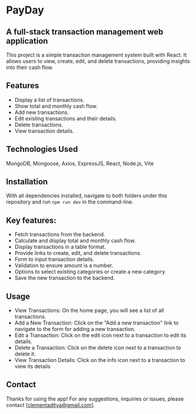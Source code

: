 # PayDay
## A full-stack transaction management web application
This project is a simple transaction management system built with React. It allows users to view, create, edit, and delete transactions, providing insights into their cash flow.

## Features
* Display a list of transactions.
* Show total and monthly cash flow.
* Add new transactions.
* Edit existing transactions and their details.
* Delete transactions.
* View transaction details.
  
## Technologies Used
MongoDB, Mongoose, Axios, ExpressJS, React, Node.js, Vite
  
## Installation
With all dependencies installed, navigate to both folders under this repository and run `npm run dev` in the command-line.

## Key features:
* Fetch transactions from the backend.
* Calculate and display total and monthly cash flow.
* Display transactions in a table format.
* Provide links to create, edit, and delete transactions.
* Form to input transaction details.
* Validation to ensure amount is a number.
* Options to select existing categories or create a new category.
* Save the new transaction to the backend.

## Usage
* View Transactions: On the home page, you will see a list of all transactions.
* Add a New Transaction: Click on the "Add a new transaction" link to navigate to the form for adding a new transaction.
* Edit a Transaction: Click on the edit icon next to a transaction to edit its details.
* Delete a Transaction: Click on the delete icon next to a transaction to delete it.
* View Transaction Details: Click on the info icon next to a transaction to view its details

## Contact
Thanks for using the app! For any suggestions, inquiries or issues, please contact [clementaditya@gmail.com].
